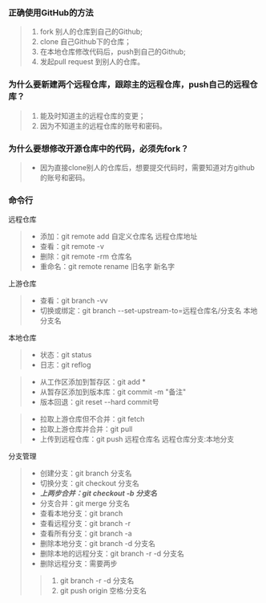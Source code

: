 ### 正确使用GitHub的方法
> 1. fork 别人的仓库到自己的Github;
> 2. clone 自己Github下的仓库；
> 3. 在本地仓库修改代码后，push到自己的Github;
> 4. 发起pull request 到别人的仓库。

### 为什么要新建两个远程仓库，跟踪主的远程仓库，push自己的远程仓库？
> 1. 能及时知道主的远程仓库的变更；
> 2. 因为不知道主的远程仓库的账号和密码。

### 为什么要想修改开源仓库中的代码，必须先fork？
> + 因为直接clone别人的仓库后，想要提交代码时，需要知道对方github的账号和密码。

### 命令行
远程仓库
> + 添加：git remote add 自定义仓库名 远程仓库地址
> + 查看：git remote -v
> + 删除：git remote -rm 仓库名
> + 重命名：git remote rename 旧名字 新名字

上游仓库
> + 查看：git branch -vv
> + 切换或绑定：git branch --set-upstream-to=远程仓库名/分支名 本地分支名 

本地仓库
> + 状态：git status
> + 日志：git reflog

> + 从工作区添加到暂存区：git add *
> + 从暂存区添加到版本库：git commit -m "备注"
> + 版本回退：git reset --hard commit号

> + 拉取上游仓库但不合并：git fetch
> + 拉取上游仓库并合并：git pull
> + 上传到远程仓库：git push 远程仓库名 远程仓库分支:本地分支

分支管理
> + 创建分支：git branch 分支名
> + 切换分支：git checkout 分支名
> + ***上两步合并：git checkout -b 分支名***
> + 分支合并：git merge 分支名
> + 查看本地分支：git branch
> + 查看远程分支：git branch -r
> + 查看所有分支：git branch -a
> + 删除本地分支：git branch -d 分支名
> + 删除本地的远程分支：git branch -r -d 分支名
> + 删除远程分支：需要两步
>> 1. git branch -r -d 分支名
>> 2. git push origin 空格:分支名 
